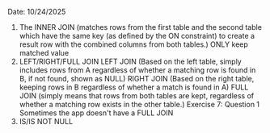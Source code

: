 Date: 10/24/2025
1. The INNER JOIN (matches rows from the first table and the second table which have the same key (as defined by the ON constraint) to create a result row with the combined columns from both tables.)
   ONLY keep matched value
2. LEFT/RIGHT/FULL JOIN
   LEFT JOIN (Based on the left table, simply includes rows from A regardless of whether a matching row is found in B, if not found, shown as NULL)
   RIGHT JOIN (Based on the right table,  keeping rows in B regardless of whether a match is found in A)
   FULL JOIN (simply means that rows from both tables are kept, regardless of whether a matching row exists in the other table.)
   Exercise 7: Question 1
   Sometimes the app doesn't have a FULL JOIN
3. IS/IS NOT NULL
   
